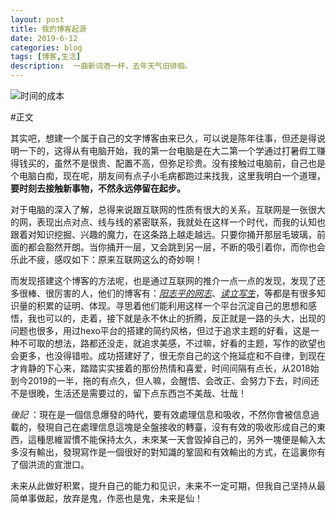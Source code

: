 ```yaml
---
layout: post
title: 我的博客起源
date: 2019-6-12
categories: blog
tags: [博客,生活]
description:  一曲新词酒一杯，去年天气旧徘徊。
---
```



![时间的成本](http://ptsip1kvn.bkt.clouddn.com/imagemichael-soledad-9vQIHXDIpl0-unsplash%20%281%29.jpg)




 #正文






其实吧，想建一个属于自己的文字博客由来已久，可以说是陈年往事，但还是得说明一下的，这得从有电脑开始，我的第一台电脑是在大二第一个学通过打暑假工赚得钱买的，虽然不是很贵、配置不高，但弥足珍贵。没有接触过电脑前，自己也是个电脑白痴，现在呢，朋友间有点子小毛病都跑过来找我，这里我明白一个道理，**要时刻去接触新事物，不然永远停留在起步。**




对于电脑的深入了解，总得来说跟互联网的性质有很大的关系，互联网是一张很大的网，表现出点对点、线与线的紧密联系，我就处在这样一个时代，而我的认知也跟着对知识挖掘、兴趣的魔力，在这条路上越走越远。只要你捅开那层毛玻璃，前面的都会豁然开朗。当你捅开一层，又会跳到另一层，不断的吸引着你，而你也会乐此不疲，感叹如下：原来互联网这么的奇妙啊！





而发现搭建这个博客的方法呢，也是通过互联网的推介一点一点的发现，发现了还多很棒、很厉害的人，他们的博客有：[*阳志平的网志*](https://www.yangzhiping.com)、[*读立写生*](https://www.cnfeat.com)，等都是有很多知识量的积累的证明、体现。寻思着他们能利用这样一个平台沉淀自己的思想和感悟，我也可以的，走着，接下就是永不休止的折腾，反正就是一路的头大，出现的问题也很多，用过hexo平台的搭建的简约风格，但过于追求主题的好看，这是一种不可取的想法，路都还没走，就追求美感，不过嘛，好看的主题，写作的欲望也会更多，也没得错啦。成功搭建好了，很无奈自己的这个拖延症和不自律，到现在才肯静的下心来，踏踏实实接着的那份热情和喜爱，时间间隔有点长，从2018始到今2019的一半，拖的有点久，但人嘛，会醒悟、会改正、会努力下去，时间还不是很晚，生活还是需要过的，留下点东西岂不美哉、壮哉！





*後記* ：現在是一個信息爆發的時代，要有效處理信息和吸收，不然你會被信息過載的，發現自己在處理信息這塊是全盤接收的轉臺，沒有有效的吸收形成自己的東西，這種思維習慣不能保持太久，未來某一天會毀掉自己的，另外一塊便是輸入太多沒有輸出，發現寫作是一個很好的對知識的鞏固和有效輸出的方式，在這裏你有了個洪流的宣泄口。





未来从此做好积累，提升自己的能力和见识，未来不一定可期，但我自己坚持从最简单事做起，放弃是鬼，作恶也是鬼，未来是仙！
